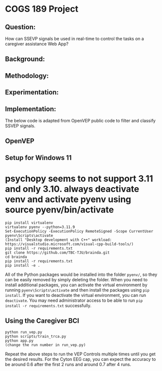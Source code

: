 # COGS 189 Project

## Question:

How can SSEVP signals be used in real-time to control the tasks on a caregiver assistance Web App?

## Background:

## Methodology:

## Experimentation:

## Implementation:

The below code is adapted from OpenVEP public code to filter and classify SSVEP signals.

## OpenVEP

## Setup for Windows 11

# psychopy seems to not support 3.11 and only 3.10. always deactivate venv and activate pyenv using source pyenv/bin/activate

```
pip install virtualenv
virtualenv pyenv --python=3.11.9
Set-ExecutionPolicy -ExecutionPolicy RemoteSigned -Scope CurrentUser
pyenv\Scripts\activate
(Install "Desktop development with C++" workload: https://visualstudio.microsoft.com/visual-cpp-build-tools/)
pip install -r requirements.txt
git clone https://github.com/TBC-TJU/brainda.git
cd brainda
pip install -r requirements.txt
pip install -e .
```

All of the Python packages would be installed into the folder `pyenv/`, so they can be easily removed by simply deleting the folder. When you need to install additional packages, you can activate the virtual environment by running `pyenv\Scripts\activate` and then install the packages using `pip install`. If you want to deactivate the virtual environment, you can run `deactivate`. You may need administrator access to be able to run `pip install -r requirements.txt` successfully.

## Using the Caregiver BCI

```
python run_vep.py
python scripts/train_trca.py
python app.py
(change the run number in run_vep.py)
```

Repeat the above steps to run the VEP Controls multiple times until you get the desired results. For the Cyton EEG cap, you can expect the accuracy to be around 0.6 after the first 2 runs and around 0.7 after 4 runs.

